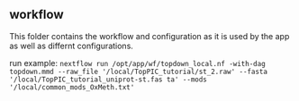 ## workflow 
This folder contains the workflow and configuration as it is used by the app as well as differnt configurations.

run example: `nextflow run /opt/app/wf/topdown_local.nf -with-dag topdown.mmd --raw_file '/local/TopPIC_tutorial/st_2.raw' --fasta '/local/TopPIC_tutorial_uniprot-st.fas
ta' --mods '/local/common_mods_OxMeth.txt'` 
